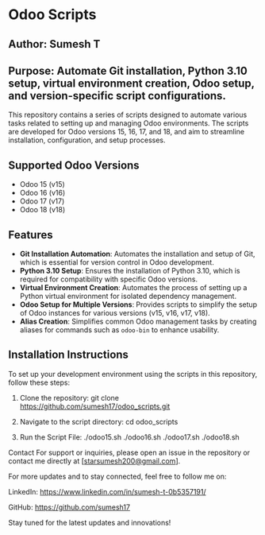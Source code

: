 # Odoo Scripts

## Author: Sumesh T  
## Purpose: Automate Git installation, Python 3.10 setup, virtual environment creation, Odoo setup, and version-specific script configurations.

This repository contains a series of scripts designed to automate various tasks related to setting up and managing Odoo environments. The scripts are developed for Odoo versions 15, 16, 17, and 18, and aim to streamline installation, configuration, and setup processes.

## Supported Odoo Versions
- Odoo 15 (v15)
- Odoo 16 (v16)
- Odoo 17 (v17)
- Odoo 18 (v18)

## Features
- **Git Installation Automation**: Automates the installation and setup of Git, which is essential for version control in Odoo development.
- **Python 3.10 Setup**: Ensures the installation of Python 3.10, which is required for compatibility with specific Odoo versions.
- **Virtual Environment Creation**: Automates the process of setting up a Python virtual environment for isolated dependency management.
- **Odoo Setup for Multiple Versions**: Provides scripts to simplify the setup of Odoo instances for various versions (v15, v16, v17, v18).
- **Alias Creation**: Simplifies common Odoo management tasks by creating aliases for commands such as `odoo-bin` to enhance usability.

## Installation Instructions
To set up your development environment using the scripts in this repository, follow these steps:

1. Clone the repository:
   git clone https://github.com/sumesh17/odoo_scripts.git
   
2. Navigate to the script directory:
    cd odoo_scripts
    
3. Run the Script File:
    ./odoo15.sh
    ./odoo16.sh
    ./odoo17.sh
    ./odoo18.sh
    
    
Contact
For support or inquiries, please open an issue in the repository or contact me directly at [starsumesh200@gmail.com].

For more updates and to stay connected, feel free to follow me on:

LinkedIn: https://www.linkedin.com/in/sumesh-t-0b5357191/

GitHub: https://github.com/sumesh17

Stay tuned for the latest updates and innovations!


